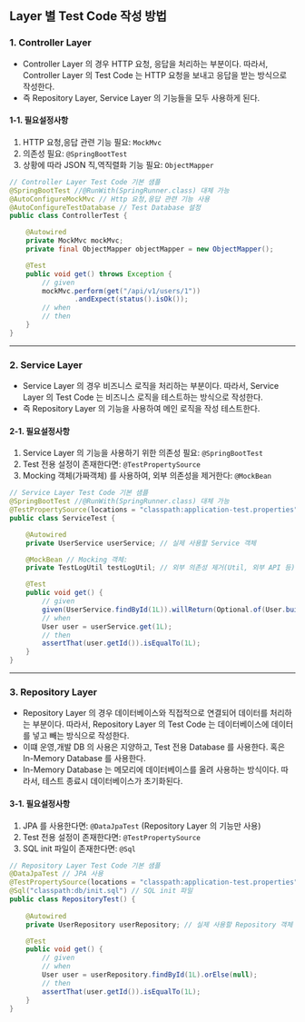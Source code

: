 ## Layer 별 Test Code 작성 방법

### 1. Controller Layer
- Controller Layer 의 경우 HTTP 요청, 응답을 처리하는 부분이다. 따라서, Controller Layer 의 Test Code 는 HTTP 요청을 보내고 응답을 받는 방식으로 작성한다.
- 즉 Repository Layer, Service Layer 의 기능들을 모두 사용하게 된다.

#### 1-1. 필요설정사항
1. HTTP 요청,응답 관련 기능 필요: `MockMvc`
2. 의존성 필요: `@SpringBootTest`
3. 상황에 따라 JSON 직,역직렬화 기능 필요: `ObjectMapper`

```java
// Controller Layer Test Code 기본 샘플
@SpringBootTest //@RunWith(SpringRunner.class) 대체 가능
@AutoConfigureMockMvc // Http 요청,응답 관련 기능 사용
@AutoConfigureTestDatabase // Test Database 설정
public class ControllerTest {

    @Autowired
    private MockMvc mockMvc;
    private final ObjectMapper objectMapper = new ObjectMapper();

    @Test
    public void get() throws Exception {
        // given
        mockMvc.perform(get("/api/v1/users/1"))
                .andExpect(status().isOk());
        // when
        // then
    }
}
```

---

### 2. Service Layer
- Service Layer 의 경우 비즈니스 로직을 처리하는 부분이다. 따라서, Service Layer 의 Test Code 는 비즈니스 로직을 테스트하는 방식으로 작성한다.
- 즉 Repository Layer 의 기능을 사용하여 메인 로직을 작성 테스트한다.

#### 2-1. 필요설정사항
1. Service Layer 의 기능을 사용하기 위한 의존성 필요: `@SpringBootTest`
2. Test 전용 설정이 존재한다면: `@TestPropertySource`
3. Mocking 객체(가짜객체) 를 사용하여, 외부 의존성을 제거한다: `@MockBean`

```java
// Service Layer Test Code 기본 샘플
@SpringBootTest //@RunWith(SpringRunner.class) 대체 가능
@TestPropertySource(locations = "classpath:application-test.properties") // Test 전용 설정
public class ServiceTest {

    @Autowired
    private UserService userService; // 실제 사용할 Service 객체

    @MockBean // Mocking 객체:
    private TestLogUtil testLogUtil; // 외부 의존성 제거(Util, 외부 API 등)

    @Test
    public void get() {
        // given
        given(UserService.findById(1L)).willReturn(Optional.of(User.builder().id(1L).build()));
        // when
        User user = userService.get(1L);
        // then
        assertThat(user.getId()).isEqualTo(1L);
    }
}
```

---

### 3. Repository Layer
- Repository Layer 의 경우 데이터베이스와 직접적으로 연결되어 데이터를 처리하는 부분이다. 따라서, Repository Layer 의 Test Code 는 데이터베이스에 데이터를 넣고 빼는 방식으로 작성한다.
- 이떄 운영,개발 DB 의 사용은 지양하고, Test 전용 Database 를 사용한다. 혹은 In-Memory Database 를 사용한다.
- In-Memory Database 는 메모리에 데이터베이스를 올려 사용하는 방식이다. 따라서, 테스트 종료시 데이터베이스가 초기화된다.

#### 3-1. 필요설정사항
1. JPA 를 사용한다면: `@DataJpaTest` (Repository Layer 의 기능만 사용)
2. Test 전용 설정이 존재한다면: `@TestPropertySource`
3. SQL init 파일이 존재한다면: `@Sql`

```java
// Repository Layer Test Code 기본 샘플
@DataJpaTest // JPA 사용
@TestPropertySource(locations = "classpath:application-test.properties") // Test 전용 설정
@Sql("classpath:db/init.sql") // SQL init 파일
public class RepositoryTest() {
    
    @Autowired
    private UserRepository userRepository; // 실제 사용할 Repository 객체

    @Test
    public void get() {
        // given
        // when
        User user = userRepository.findById(1L).orElse(null);
        // then
        assertThat(user.getId()).isEqualTo(1L);
    }
}
```